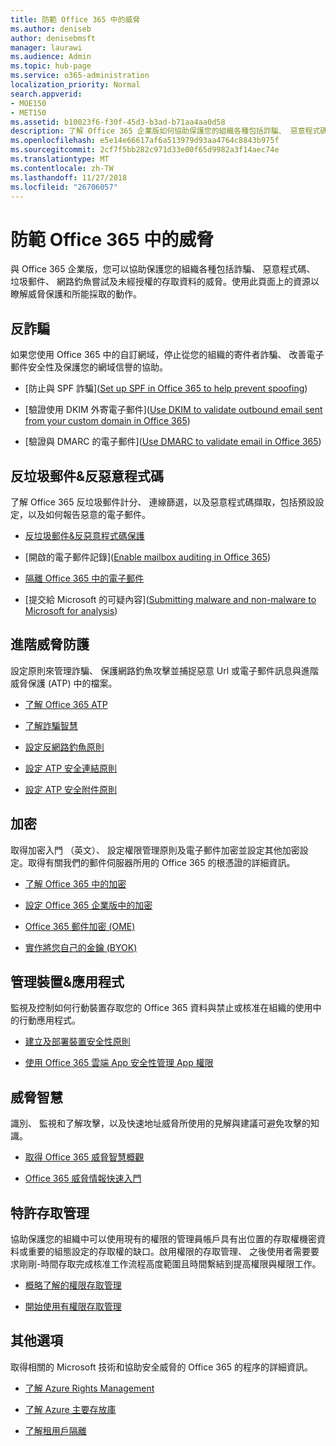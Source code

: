 ```yaml
---
title: 防範 Office 365 中的威脅
ms.author: deniseb
author: denisebmsft
manager: laurawi
ms.audience: Admin
ms.topic: hub-page
ms.service: o365-administration
localization_priority: Normal
search.appverid:
- MOE150
- MET150
ms.assetid: b10023f6-f30f-45d3-b3ad-b71aa4aa0d58
description: 了解 Office 365 企業版如何協助保護您的組織各種包括詐騙、 惡意程式碼、 垃圾郵件、 網路釣魚嘗試及未經授權的存取資料的威脅。
ms.openlocfilehash: e5e14e66617af6a513979d93aa4764c8843b975f
ms.sourcegitcommit: 2cf7f5bb282c971d33e00f65d9982a3f14aec74e
ms.translationtype: MT
ms.contentlocale: zh-TW
ms.lasthandoff: 11/27/2018
ms.locfileid: "26706057"
---
```

# <a name="protect-against-threats-in-office-365"></a>防範 Office 365 中的威脅

與 Office 365 企業版，您可以協助保護您的組織各種包括詐騙、 惡意程式碼、 垃圾郵件、 網路釣魚嘗試及未經授權的存取資料的威脅。使用此頁面上的資源以瞭解威脅保護和所能採取的動作。
  
## <a name="anti-spoofing"></a>反詐騙

如果您使用 Office 365 中的自訂網域，停止從您的組織的寄件者詐騙、 改善電子郵件安全性及保護您的網域信譽的協助。
  
- [防止與 SPF 詐騙]([Set up SPF in Office 365 to help prevent spoofing](set-up-spf-in-office-365-to-help-prevent-spoofing.md))
    
- [驗證使用 DKIM 外寄電子郵件]([Use DKIM to validate outbound email sent from your custom domain in Office 365](use-dkim-to-validate-outbound-email.md))
    
- [驗證與 DMARC 的電子郵件]([Use DMARC to validate email in Office 365](use-dmarc-to-validate-email.md))
    
## <a name="anti-spam-amp-anti-malware"></a>反垃圾郵件&amp;反惡意程式碼

了解 Office 365 反垃圾郵件計分、 連線篩選，以及惡意程式碼擷取，包括預設設定，以及如何報告惡意的電子郵件。
  
- [反垃圾郵件&amp;反惡意程式碼保護](anti-spam-and-anti-malware-protection.md)
    
- [開啟的電子郵件記錄]([Enable mailbox auditing in Office 365](enable-mailbox-auditing.md))
    
- [隔離 Office 365 中的電子郵件](quarantine-email-messages.md)
    
- [提交給 Microsoft 的可疑內容]([Submitting malware and non-malware to Microsoft for analysis](submitting-malware-and-non-malware-to-microsoft-for-analysis.md))
    
## <a name="advanced-threat-protection"></a>進階威脅防護

設定原則來管理詐騙、 保護網路釣魚攻擊並捕捉惡意 Url 或電子郵件訊息與進階威脅保護 (ATP) 中的檔案。
  
- [了解 Office 365 ATP](office-365-atp.md)
    
- [了解詐騙智慧](learn-about-spoof-intelligence.md)
    
- [設定反網路釣魚原則](set-up-anti-phishing-policies.md)
    
- [設定 ATP 安全連結原則](set-up-atp-safe-links-policies.md)
    
- [設定 ATP 安全附件原則](set-up-atp-safe-attachments-policies.md)
    
## <a name="encryption"></a>加密

取得加密入門 （英文）、 設定權限管理原則及電子郵件加密並設定其他加密設定。取得有關我們的郵件伺服器所用的 Office 365 的根憑證的詳細資訊。
  
- [了解 Office 365 中的加密](encryption.md)
    
- [設定 Office 365 企業版中的加密](set-up-encryption.md)
    
- [Office 365 郵件加密 (OME)](ome.md)
    
- [實作將您自己的金鑰 (BYOK)](https://docs.microsoft.com/azure/key-vault/key-vault-hsm-protected-keys#implementing-bring-your-own-key-byok-for-azure-key-vault)
    
## <a name="managing-devices-amp-apps"></a>管理裝置&amp;應用程式

監視及控制如何行動裝置存取您的 Office 365 資料與禁止或核准在組織的使用中的行動應用程式。
  
- [建立及部署裝置安全性原則](https://support.office.com/article/d310f556-8bfb-497b-9bd7-fe3c36ea2fd6)
    
- [使用 Office 365 雲端 App 安全性管理 App 權限](manage-app-permissions-in-ocas.md)
    
## <a name="threat-intelligence"></a>威脅智慧

識別、 監視和了解攻擊，以及快速地址威脅所使用的見解與建議可避免攻擊的知識。
  
- [取得 Office 365 威脅智慧概觀](office-365-ti.md)
    
- [Office 365 威脅情報快速入門](get-started-with-ti.md)
    
## <a name="privileged-access-management"></a>特許存取管理

協助保護您的組織中可以使用現有的權限的管理員帳戶具有出位置的存取權機密資料或重要的組態設定的存取權的缺口。啟用權限的存取管理、 之後使用者需要要求剛剛-時間存取完成核准工作流程高度範圍且時間繫結到提高權限與權限工作。
  
- [概略了解的權限存取管理](privileged-access-management-overview.md)
    
- [開始使用有權限存取管理](privileged-access-management-configuration.md)

## <a name="additional-options"></a>其他選項

取得相關的 Microsoft 技術和協助安全威脅的 Office 365 的程序的詳細資訊。
  
- [了解 Azure Rights Management](https://docs.microsoft.com/information-protection/understand-explore/what-is-azure-rms)
    
- [了解 Azure 主要存放庫](https://docs.microsoft.com/azure/key-vault/)
    
- [了解租用戶隔離](http://download.microsoft.com/download/3/F/0/3F0420A2-657B-44B6-B21E-D7BD98A94390/Tenant%20Isolation%20in%20Office%20365.pdf)
    

